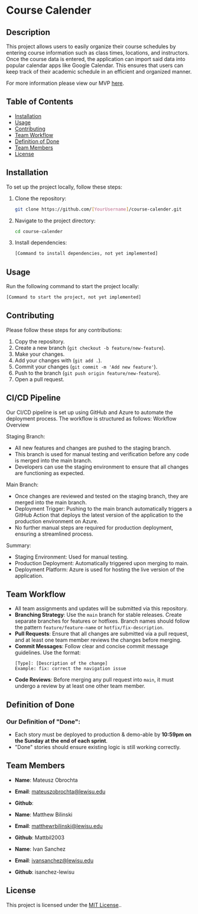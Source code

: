 # Course Calender

## Description

This project allows users to easily organize their course schedules by entering course information such as class times, locations, and instructors. Once the course data is entered, the application can import said data into popular calendar apps like Google Calendar. This ensures that users can keep track of their academic schedule in an efficient and organized manner.

For more information please view our MVP [here](./mvp.md).

## Table of Contents

- [Installation](#installation)
- [Usage](#usage)
- [Contributing](#contributing)
- [Team Workflow](#team-workflow)
- [Definition of Done](#definition-of-done)
- [Team Members](#team-members)
- [License](#license)

## Installation

To set up the project locally, follow these steps:

1. Clone the repository:
   ```bash
   git clone https://github.com/[YourUsername]/course-calender.git
   ```
2. Navigate to the project directory:
   ```bash
   cd course-calender
   ```
3. Install dependencies:
   ```bash
   [Command to install dependencies, not yet implemented]
   ```

## Usage

Run the following command to start the project locally:

```bash
[Command to start the project, not yet implemented]
```

## Contributing

Please follow these steps for any contributions:

1. Copy the repository.
2. Create a new branch (`git checkout -b feature/new-feature`).
3. Make your changes.
4. Add your changes with (`git add .`).
5. Commit your changes (`git commit -m 'Add new feature'`).
6. Push to the branch (`git push origin feature/new-feature`).
7. Open a pull request.

## CI/CD Pipeline

Our CI/CD pipeline is set up using GitHub and Azure to automate the deployment process. The workflow is structured as follows:
Workflow Overview

Staging Branch:

- All new features and changes are pushed to the staging branch.
- This branch is used for manual testing and verification before any code is merged into the main branch.
- Developers can use the staging environment to ensure that all changes are functioning as expected.

Main Branch:

- Once changes are reviewed and tested on the staging branch, they are merged into the main branch.
- Deployment Trigger: Pushing to the main branch automatically triggers a GitHub Action that deploys the latest version of the application to the production environment on Azure.
- No further manual steps are required for production deployment, ensuring a streamlined process.

Summary:

- Staging Environment: Used for manual testing.
- Production Deployment: Automatically triggered upon merging to main.
- Deployment Platform: Azure is used for hosting the live version of the application.

## Team Workflow

- All team assignments and updates will be submitted via this repository.
- **Branching Strategy**: Use the `main` branch for stable releases. Create separate branches for features or hotfixes. Branch names should follow the pattern `feature/feature-name` or `hotfix/fix-description`.
- **Pull Requests**: Ensure that all changes are submitted via a pull request, and at least one team member reviews the changes before merging.
- **Commit Messages**: Follow clear and concise commit message guidelines. Use the format:
  ```
  [Type]: [Description of the change]
  Example: fix: correct the navigation issue
  ```
- **Code Reviews**: Before merging any pull request into `main`, it must undergo a review by at least one other team member.

## Definition of Done

### Our Definition of "Done":

- Each story must be deployed to production & demo-able by **10:59pm on the Sunday at the end of each sprint**.
- "Done" stories should ensure existing logic is still working correctly.

## Team Members

- **Name**: Mateusz Obrochta
- **Email**: mateuszobrochta@lewisu.edu
- **Github**:

- **Name**: Matthew Bilinski
- **Email**: matthewrbilinski@lewisu.edu
- **Github**: Mattbil2003

- **Name**: Ivan Sanchez
- **Email**: ivansanchez@lewisu.edu
- **Github**: isanchez-lewisu

## License

This project is licensed under the [MIT License](LICENSE)..
